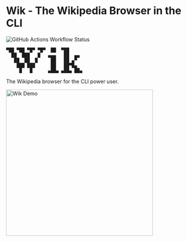 # Wik - The Wikipedia Browser in the CLI

![GitHub Actions Workflow Status](https://img.shields.io/github/actions/workflow/status/itsjustmustafa/wik/rust.yml)

```
▀██ ▀██ ▀█▀ ▀█▀  ██  ▀██     
  ██  ███   █   ▄▄▄   ██  ▄▄ 
   ██  ██  █     ██   ██ ▄▀  
    ███ ███      ██   ██▀█▄  
     █   █      ▄██▄ ▄██▄ ██▄
```

The Wikipedia browser for the CLI power user.

<!-- ![Wik Demo](media/wik_demo.gif) -->
<img src="media/wik_release.gif" alt="Wik Demo" width="400px"/>
